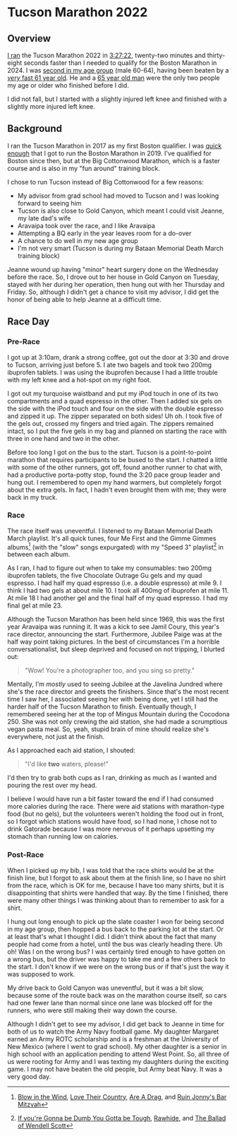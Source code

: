 # Tucson Marathon 2022

## Overview

[I ran](https://www.strava.com/activities/8232711669) the Tucson
Marathon 2022 in
[3:27:22](https://www.athlinks.com/event/13551/results/Event/1037732/Course/2312155/Bib/524),
twenty-two minutes and thirty-eight seconds faster than I needed to
qualify for the Boston Marathon in 2024.  I was [second in my age
group](https://www.athlinks.com/event/13551/results/Event/1037732/Course/2312155/Division/2054590/Results)
(male 60-64), having been beaten by a [_very_ fast 61 year old](https://www.athlinks.com/event/13551/results/Event/1037732/Course/2312155/Bib/486). He and
a [65 year old man](https://www.athlinks.com/event/13551/results/Event/1037732/Course/2312155/Bib/186) were the only two people my age or older who finished
before I did.

I did not fall, but I started with a slightly injured left knee and
finished with a slightly more injured left knee.

## Background

I ran the Tucson Marathon in 2017 as my first Boston qualifier.  I was
[quick
enough](https://www.athlinks.com/event/13551/results/Event/603382/Course/913511/Bib/367)
that I got to run the Boston Marathon in 2019.  I've qualified
for Boston since then, but at the Big Cottonwood Marathon, which is a
faster course and is also in my "fun around" training block.

I chose to run Tucson instead of Big Cottonwood for a few reasons:

- My
advisor from grad school had moved to Tucson and I was looking forward
to seeing him
- Tucson is also close to Gold Canyon, which meant I could
visit Jeanne, my late dad's wife
- Aravaipa took over the race, and I like Aravaipa
- Attempting a BQ early in the year leaves room for a do-over
- A chance to do well in my new age group
- I'm not very smart (Tucson is during my Bataan Memorial Death March training block)

Jeanne wound up having "minor" heart surgery done on the Wednesday before
the race. So, I drove out to her house in Gold Canyon on Tuesday, stayed
with her during her operation, then hung out with her Thursday and Friday.
So, although I didn't get a chance to visit my advisor, I did get the honor
of being able to help Jeanne at a difficult time.

## Race Day

### Pre-Race

I got up at 3:10am, drank a strong coffee, got out the door at 3:30
and drove to Tucson, arriving just before 5.  I ate two bagels and
took two 200mg ibuprofen tablets.  I was using the ibuprofen because I
had a little trouble with my left knee and a hot-spot on my right
foot.

I got out my turquoise waistband and put
my iPod touch in one of its two compartments and a quad espresso in the
other.  Then I added six gels on the side with the iPod touch and four
on the side with the double espresso and zipped it up. The
zipper separated on both sides! Uh oh.  I took five of the gels out,
crossed my fingers and tried again.  The zippers remained intact, so
I put the five gels in my bag and planned on starting the race with
three in one hand and two in the other.

Before too long I got on the bus to the start. Tucson is a
point-to-point marathon that requires participants to be bused to the
start.  I chatted a little with some of the other runners, got off,
found another runner to chat with, had a productive porta-potty stop,
found the 3:20 pace group leader and hung out.  I remembered to open
my hand warmers, but completely forgot about the extra gels.  In fact,
I hadn't even brought them with me; they were back in my truck.

### Race

The race itself was uneventful.  I listened to my Bataan Memorial
Death March playlist.  It's all quick tunes, four Me First and the
Gimme Gimmes albums[^1] (with the "slow" songs expurgated) with my "Speed
3" playlist[^2] in between each album.

As I ran, I had to figure out when to take my consumables: two 200mg
ibuprofen tablets, the five Chocolate Outrage Gu gels and my quad
espresso.  I had half my quad espresso (i.e. a double espresso) at
mile 9.  I think I had two gels at about mile 10.  I took all 400mg
of ibuprofen at mile 11.  At mile 18 I had another gel and the final
half of my quad espresso.  I had my final gel at mile 23.

Although the Tucson Marathon has been held since 1969, this was the
first year Aravaipa was running it.  It was a kick to see Jamil Coury,
this year's race director,
announcing the start. Furthermore, Jubilee Paige was at the half way
point taking pictures.  In the best of circumstances I'm a horrible
conversationalist, but sleep deprived and focused on not tripping, I
blurted out:
> "Wow! You're a photographer too, and you sing so pretty."

Mentally, I'm _mostly_ used to seeing Jubilee at the Javelina Jundred
where she's the race director and greets the finishers.  Since that's
the most recent time I saw her, I associated seeing her with being
done, yet I still had the harder half of the Tucson Marathon to
finish.  Eventually though, I remembered seeing her at the top of
Mingus Mountain during the Cocodona 250. She was not only crewing the
aid station, she had made a scrumptious vegan pasta meal.  So, yeah,
stupid brain of mine should realize she's everywhere, not just at the
finish.

As I approached each aid station, I shouted:

> "I'd like **two** waters, please!"

I'd then try to grab both cups as I ran, drinking as much as I wanted
and pouring the rest over my head.

I believe I would have run a bit faster toward the end if I had
consumed more calories during the race.  There were aid stations with
marathon-type food (but no gels), but the volunteers weren't holding
the food out in front, so I forgot which stations would have
food, so I had none, I chose not to drink Gatorade because I was more
nervous of it perhaps upsetting my stomach than running low on
calories.

### Post-Race

When I picked up my bib, I was told that the race shirts would be at
the finish line, but I forgot to ask about them at the finish line, so
I have no shirt from the race, which is OK for me, because I have too
many shirts, but it is disappointing that shirts were handled that
way.  By the time I finished, there were many other things I was
thinking about than to remember to ask for a shirt.

I hung out long enough to pick up the slate coaster I won for being
second in my age group, then hopped a bus back to the parking lot at
the start.  Or at least that's what I thought I did.  I didn't think
about the fact that many people had come from a hotel, until the bus
was clearly heading there.  Uh oh! Was I on the wrong bus?  I was
certainly tired enough to have gotten on a wrong bus, but the driver
was happy to take me and a few others back to the start.  I don't know
if we were on the wrong bus or if that's just the way it was supposed
to work.

My drive back to Gold Canyon was uneventful, but it was a bit slow,
because some of the route back was on the marathon course itself, so
cars had one fewer lane than normal since one lane was blocked off
for the runners, who were still making their way down the course.

Although I didn't get to see my advisor, I did get back to Jeanne in
time for both of us to watch the Army Navy football game.  My daughter
Margaret earned an Army ROTC scholarship and is a freshman at the
University of New Mexico (where I went to grad school).  My other
daughter is a senior in high school with an application pending to
attend West Point.  So, all three of us were rooting for Army and
I was texting my daughters during the exciting game.  I may not have
beaten the old people, but Army beat Navy. It was a very good day.

[^1]: [Blow in the
    Wind](https://www.youtube.com/watch?v=oDQz4FzFrS4&list=PL2DTtIwdCob1r2eviyFoem4CKFgrSMOnh),
    [Love Their
    Country](https://www.youtube.com/watch?v=wWZtPKTpOEo&list=PLp5Ue8WePEmv95WkWWXBLVDlQQhvTb0PX),
    [Are A
    Drag](https://www.youtube.com/watch?v=yUvxpYf0crw&list=OLAK5uy_ms0t0gvpnS9Nkzh9Gg68q1GdmrIFKx7DA), and 
    [Ruin Jonny's Bar Mitzvah](https://www.youtube.com/watch?v=564YWy-BYN8&list=OLAK5uy_loe_I2N5dCNioTZ7dSNa_6q8zTxsXvRCM)


[^2]: [If you're Gonna be Dumb You Gotta be Tough](https://www.youtube.com/watch?v=bXeDRbJP_QE), [Rawhide](https://www.youtube.com/watch?v=qKEzV3ZVKfY), and [The Ballad of Wendell Scott](https://www.youtube.com/watch?v=y2vXth5xwHA)[^3]


[^3]: [Wendell Scott's biography](https://www.goodreads.com/book/show/58611896-hard-driving)
